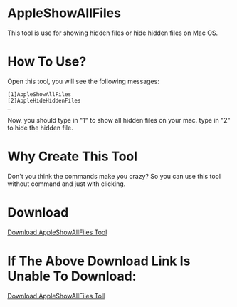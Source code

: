 # AppleShowAllFiles
This tool is use for showing hidden files or hide hidden files on Mac OS.
# How To Use?
Open this tool, you will see the following messages:
```
[1]AppleShowAllFiles
[2]AppleHideHiddenFiles
_
```
Now, you should type in "1" to show all hidden files on your mac.
type in "2" to hide the hidden file.
# Why Create This Tool
Don't you think the commands make you crazy?
So you can use this tool without command and just with clicking.
# Download
[Download AppleShowAllFiles Tool](https://github.com/brianwong1103/AppleShowAllFiles/blob/Downloads/AppleShowAllFiles?raw=true)
# If The Above Download Link Is Unable To Download:
[Download AppleShowAllFiles Toll](https://github.com/brianwong1103/AppleShowAllFiles/tree/Downloads)
